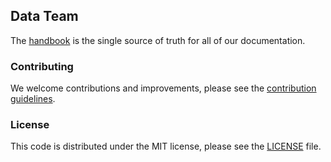 ## Data Team

The [handbook](https://about.gitlab.com/handbook/business-ops/data-team/data-infrastructure) is the single source of truth for all of our documentation. 

### Contributing

We welcome contributions and improvements, please see the [contribution guidelines](CONTRIBUTING.md).

### License

This code is distributed under the MIT license, please see the [LICENSE](LICENSE) file.
